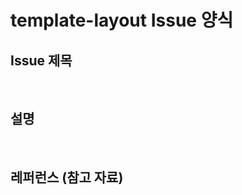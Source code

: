 # template-layout Issue 양식


<!-- 작업 주제 or 제목을 적어주세요 --> 
## Issue 제목



<br/>

<!-- 설명을 적어주세요 -->
## 설명


<br/>

<!-- 커밋, 혹은 url 등 참조 할 수 있는 내용을 기입해 주세요. --> 
## 레퍼런스 (참고 자료)

